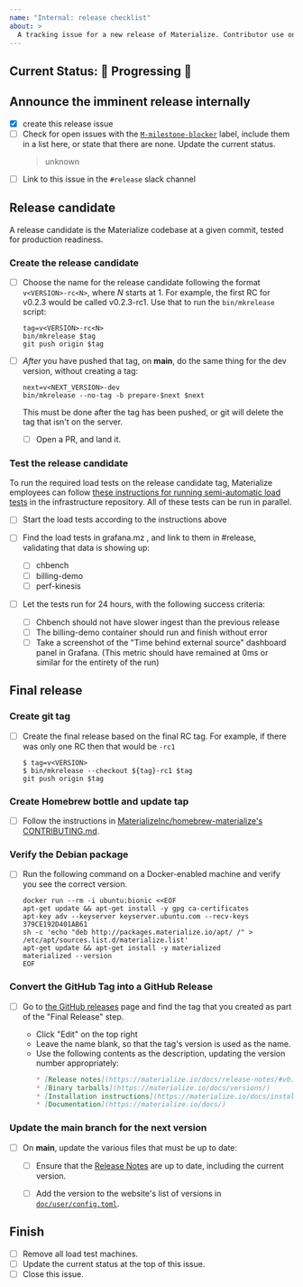 ```yaml
---
name: "Internal: release checklist"
about: >
  A tracking issue for a new release of Materialize. Contributor use only.
---
```


## Current Status: 🚢 Progressing 🚢

<!--
## Current Status: 🛑 Blocked 🛑
## Current Status: 🚀 [Released](https://github.com/MaterializeInc/materialize/releases/tag/vX.Y.Z) 🚀
-->

## Announce the imminent release internally

- [x] create this release issue
- [ ] Check for open issues with the [`M-milestone-blocker`][blocker-search] label,
  include them in a list here, or state that there are none. Update the current status.
  > unknown
- [ ] Link to this issue in the `#release` slack channel

[blocker-search]: https://github.com/MaterializeInc/materialize/issues?q=is%3Aissue+is%3Aopen+label%3AM-milestone-blocker

## Release candidate

A release candidate is the Materialize codebase at a given commit, tested for
production readiness.

### Create the release candidate

- [ ] Choose the name for the release candidate following the format
  `v<VERSION>-rc<N>`, where _N_ starts at 1. For example, the first RC for
  v0.2.3 would be called v0.2.3-rc1. Use that to run the `bin/mkrelease`
  script:

  ```shell
  tag=v<VERSION>-rc<N>
  bin/mkrelease $tag
  git push origin $tag
  ```

- [ ] *After* you have pushed that tag, on **main**, do the same thing for the dev
  version, without creating a tag:

  ```shell
  next=v<NEXT_VERSION>-dev
  bin/mkrelease --no-tag -b prepare-$next $next
  ```

  This must be done after the tag has been pushed, or git will delete the tag that isn't
  on the server.

  - [ ] Open a PR, and land it.


### Test the release candidate

To run the required load tests on the release candidate tag, Materialize employees
can follow [these instructions for running semi-automatic load tests][load-instr]
in the infrastructure repository. All of these tests can be run in parallel.

[load-instr]: https://github.com/MaterializeInc/infra/tree/main/cloud#starting-a-load-test

- [ ] Start the load tests according to the instructions above

- [ ] Find the load tests in grafana.mz , and link to them in #release, validating that
    data is showing up:

  - [ ] chbench
  - [ ] billing-demo
  - [ ] perf-kinesis

- [ ] Let the tests run for 24 hours, with the following success criteria:

  - [ ] Chbench should not have slower ingest than the previous release
  - [ ] The billing-demo container should run and finish without error
  - [ ] Take a screenshot of the "Time behind external source" dashboard panel
    in Grafana. (This metric should have remained at 0ms or similar for the entirety
    of the run)

## Final release

### Create git tag

- [ ] Create the final release based on the final RC tag. For example, if there was only
  one RC then that would be `-rc1`

  ```console
  $ tag=v<VERSION>
  $ bin/mkrelease --checkout ${tag}-rc1 $tag
  git push origin $tag
  ```

### Create Homebrew bottle and update tap

- [ ] Follow the instructions in [MaterializeInc/homebrew-materialize's
  CONTRIBUTING.md][homebrew-guide].

### Verify the Debian package

- [ ] Run the following command on a Docker-enabled machine and verify you see
  the correct version.

  ```shell
  docker run --rm -i ubuntu:bionic <<EOF
  apt-get update && apt-get install -y gpg ca-certificates
  apt-key adv --keyserver keyserver.ubuntu.com --recv-keys 379CE192D401AB61
  sh -c 'echo "deb http://packages.materialize.io/apt/ /" > /etc/apt/sources.list.d/materialize.list'
  apt-get update && apt-get install -y materialized
  materialized --version
  EOF
  ```

[bintray]: https://bintray.com/beta/#/materialize/apt/materialized

### Convert the GitHub Tag into a GitHub Release

- [ ] Go to [the GitHub releases][releases] page and find the tag that you
  created as part of the "Final Release" step.

  - Click "Edit" on the top right
  - Leave the name blank, so that the tag's version is used as the name.
  - Use the following contents as the description, updating the version
    number appropriately:
    ```markdown
    * [Release notes](https://materialize.io/docs/release-notes/#v0.#.#)
    * [Binary tarballs](https://materialize.io/docs/versions/)
    * [Installation instructions](https://materialize.io/docs/install/)
    * [Documentation](https://materialize.io/docs/)
    ```

### Update the main branch for the next version

- [ ] On **main**, update the various files that must be up to date:

  - [ ] Ensure that the [Release Notes] are up
    to date, including the current version.

  - [ ] Add the version to the website's list of versions in
    [`doc/user/config.toml`].

## Finish

- [ ] Remove all load test machines.
- [ ] Update the current status at the top of this issue.
- [ ] Close this issue.

[`doc/user/config.toml`]: https://github.com/MaterializeInc/materialize/blob/main/doc/user/config.toml
[`LICENSE`]: https://github.com/MaterializeInc/materialize/tree/main/LICENSE
[`src/materialized/Cargo.toml`]: https://github.com/MaterializeInc/materialize/tree/main/src/materialized/Cargo.toml
[homebrew-guide]: https://github.com/MaterializeInc/homebrew-materialize/blob/master/CONTRIBUTING.md
[Release Notes]: https://github.com/MaterializeInc/materialize/tree/main/doc/user/content/release-notes.md
[releases]: https://github.com/MaterializeInc/materialize/releases
[v0.1.2]: https://github.com/MaterializeInc/materialize/releases/tag/v0.1.2
